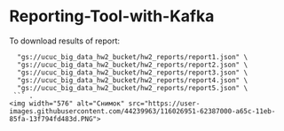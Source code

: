 # Reporting-Tool-with-Kafka

To download results of report:

```gsutil -m cp \
  "gs://ucuc_big_data_hw2_bucket/hw2_reports/report1.json" \
  "gs://ucuc_big_data_hw2_bucket/hw2_reports/report2.json" \
  "gs://ucuc_big_data_hw2_bucket/hw2_reports/report3.json" \
  "gs://ucuc_big_data_hw2_bucket/hw2_reports/report4.json" \
  "gs://ucuc_big_data_hw2_bucket/hw2_reports/report5.json" \
 ``` .
<img width="576" alt="Снимок" src="https://user-images.githubusercontent.com/44239963/116026951-62387000-a65c-11eb-85fa-13f794fd483d.PNG">
